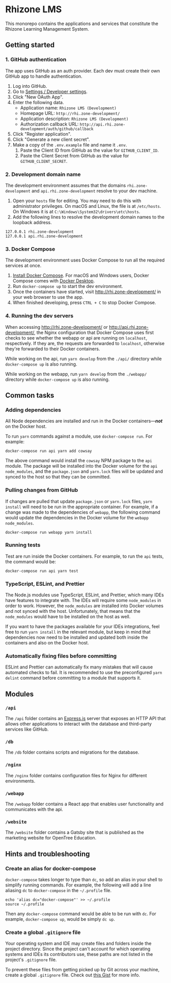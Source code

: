 # Rhizone LMS

This monorepo contains the applications and services that constitute the Rhizone
Learning Management System.

## Getting started

### 1. GitHub authentication

The app uses GitHub as an auth provider. Each dev must create their own GitHub
app to handle authentication.

1. Log into GitHub.
2. Go to [Settings / Developer settings](https://github.com/settings/apps).
3. Click "New OAuth App".
4. Enter the following data.
   - Application name: `Rhizone LMS (Development)`
   - Homepage URL: `http://rhi.zone-development/`
   - Application description: `Rhizone LMS (Development)`
   - Authorization callback URL:
     `http://api.rhi.zone-development/auth/github/callback`
5. Click "Register application".
6. Click "Generate a new client secret".
7. Make a copy of the `.env.example` file and name it `.env`.
   1. Paste the Client ID from GitHub as the value for `GITHUB_CLIENT_ID`.
   2. Paste the Client Secret from GitHub as the value for
      `GITHUB_CLIENT_SECRET`.

### 2. Development domain name

The development environment assumes that the domains `rhi.zone-development` and
`api.rhi.zone-development` resolve to your dev machine.

1. Open your `hosts` file for editing. You may need to do this with
   administrator privileges. On macOS and Linux, the file is at `/etc/hosts`.
   On Windows it is at `C:\Windows\System32\drivers\etc\hosts`.
2. Add the following lines to resolve the development domain names to the
   loopback address.

```
127.0.0.1 rhi.zone-development
127.0.0.1 api.rhi.zone-development
```

### 3. Docker Compose

The development environment uses Docker Compose to run all the required services
at once.

1. [Install Docker Compose](https://docs.docker.com/compose/install/). For macOS
   and Windows users, Docker Compose comes with
   [Docker Desktop](https://www.docker.com/products/docker-desktop).
2. Run `docker-compose up` to start the dev environment.
3. Once the containers have started, visit http://rhi.zone-development/ in your
   web browser to use the app.
4. When finished developing, press `CTRL + C` to stop Docker Compose.

### 4. Running the dev servers

When accessing http://rhi.zone-development/ or http://api.rhi.zone-development/, 
the Nginx configuration that Docker Compose uses first checks to see whether the
webapp or api are running on `localhost`, respectively. If they are, the
requests are forwarded to `localhost`, otherwise they're forwarded to their
Docker containers.

While working on the api, run `yarn develop` from the `./api/` directory while
`docker-compose up` is also running.

While working on the webapp, run `yarn develop` from the `./webapp/` directory
while `docker-compose up` is also running.

## Common tasks

### Adding dependencies

All Node dependencies are installed and run in the Docker containers—**_not_**
on the Docker host.

To run `yarn` commands against a module, use `docker-compose run`. For example:

```
docker-compose run api yarn add cowsay
```

The above command would install the `cowsay` NPM package to the `api` module.
The package will be installed into the Docker volume for the `api`
`node_modules`, and the `package.json` and `yarn.lock` files will be updated and
synced to the host so that they can be committed.

### Pulling changes from GitHub

If changes are pulled that update `package.json` or `yarn.lock` files,
`yarn install` will need to be run in the appropriate container. For example, if
a change was made to the dependencies of `webapp`, the following command would
update the dependencies in the Docker volume for the `webapp` `node_modules`.

```
docker-compose run webapp yarn install
```

### Running tests

Test are run inside the Docker containers. For example, to run the `api` tests,
the command would be:

```
docker-compose run api yarn test
```

### TypeScript, ESLint, and Prettier

The Node.js modules use TypeScript, ESLint, and Prettier, which many IDEs have
features to integrate with. The IDEs will require some `node_modules` in order
to work. However, the `node_modules` are installed into Docker volumes and not
synced with the host. Unfortunately, that means that the `node_modules` would
have to be installed on the host as well.

If you want to have the packages available for your IDEs integrations, feel free
to run `yarn install` in the relevant module, but keep in mind that dependencies
now need to be installed and updated both inside the containers and also on the
Docker host.

### Automatically fixing files before committing

ESLint and Prettier can automatically fix many mistakes that will cause
automated checks to fail. It is recommended to use the preconfigured
`yarn delint` command before committing to a module that supports it.

## Modules

### `/api`

The `/api` folder contains an [Express.js](https://expressjs.com/) server that
exposes an HTTP API that allows other applications to interact with the
database and third-party services like GitHub.

### `/db`

The `/db` folder contains scripts and migrations for the database.

### `/nginx`

The `/nginx` folder contains configuration files for Nginx for different
environments.

### `/webapp`

The `/webapp` folder contains a React app that enables user functionality and
communicates with the api.

### `/website`

The `/website` folder contains a Gatsby site that is published as the marketing
website for OpenTree Education.

## Hints and troubleshooting

### Create an alias for docker-compose

`docker-compose` takes longer to type than `dc`, so add an alias in your shell
to simplify running commands. For example, the following will add a line
aliasing `dc` to `docker-compose` in the `~/.profile` file.

```
echo 'alias dc="docker-compose"' >> ~/.profile
source ~/.profile
```

Then any `docker-compose` command would be able to be run with `dc`. For
example, `docker-compose up`, would be simply `dc up`.

### Create a global `.gitignore` file

Your operating system and IDE may create files and folders inside the project
directory. Since the project can't account for which operating systems and IDEs
its contributors use, these paths are not listed in the project's `.gitignore`
file.

To prevent these files from getting picked up by Git across your machine, create
a global `.gitignore` file. Check out
[this Gist](https://gist.github.com/subfuzion/db7f57fff2fb6998a16c) for more
info.

